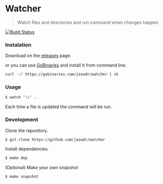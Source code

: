 # Watcher
> Watch files and directories and run command when changes happen

[![Build Status](https://travis-ci.org/jaswdr/watcher.svg?branch=master)](https://travis-ci.org/jaswdr/watcher)

### Instalation

Download on the [releases](https://github.com/jaswdr/watcher/releases) page.

or you can use [GoBinaries](https://gobinaries.com/) and install it from command line.

```bash
curl -sf https://gobinaries.com/jaswdr/watcher | sh
```

### Usage

```sh
$ watch "ls" .
```
Each time a file is updated the command will be run.

### Development

Clone the repository.

```sh
$ git clone https://github.com/jaswdr/watcher
```

Install dependencies.

```sh
$ make dep
```

(Optional) Make your own snapshot

```sh
$ make snapshot
```
